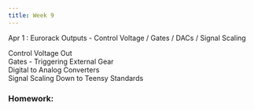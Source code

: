 ```yaml
---
title: Week 9
---
```


Apr 1
: Eurorack Outputs - Control Voltage / Gates / DACs / Signal Scaling

Control Voltage Out  
Gates - Triggering External Gear  
Digital to Analog Converters  
Signal Scaling Down to Teensy Standards

### Homework:

